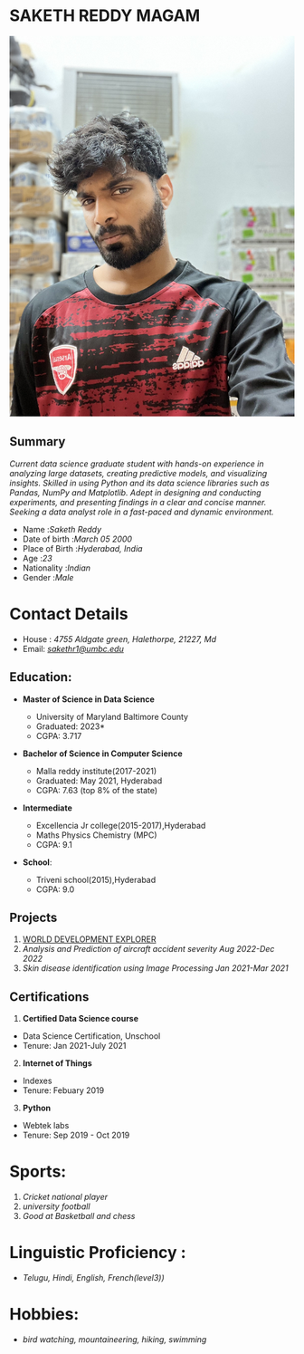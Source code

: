 # SAKETH REDDY MAGAM 
![SAKETH REDDY'S HEADSHOT](https://github.com/saketh105/saketh105/blob/main/IMG_E0720.JPG)
## Summary
*Current data science graduate student with hands-on experience in analyzing large datasets, creating predictive models, and visualizing insights. Skilled in using Python and its data science libraries such as Pandas, NumPy and Matplotlib. Adept in designing and conducting experiments, and presenting findings in a clear and concise manner. Seeking a data analyst role in a fast-paced and dynamic environment.*

- Name :*Saketh Reddy*
- Date of birth :*March 05 2000*
- Place of Birth :*Hyderabad, India*
- Age :*23*
- Nationality :*Indian*
- Gender :*Male*

# Contact Details
- House : *4755 Aldgate green, Halethorpe, 21227, Md*
- Email: *sakethr1@umbc.edu*

## Education:
- **Master of Science in Data Science**
  - University of Maryland Baltimore County
  - Graduated: 2023*
  - CGPA: 3.717
  
- **Bachelor of Science in Computer Science**
  - Malla reddy institute(2017-2021)
  - Graduated: May 2021, Hyderabad
  - CGPA: 7.63 (top 8% of the state)
- **Intermediate**
  - Excellencia Jr college(2015-2017),Hyderabad
  - Maths Physics Chemistry (MPC)
  - CGPA: 9.1

- **School**:
  - Triveni school(2015),Hyderabad
  - CGPA: 9.0

## Projects
1. [WORLD DEVELOPMENT EXPLORER](https://github.com/saketh105/Data690/blob/main/WORLD%20DEVELOPMENT%20EXPLORER/PART_A.md)
2. *Analysis and Prediction of aircraft accident severity Aug 2022-Dec 2022*
3. *Skin disease identification using Image Processing	Jan 2021-Mar 2021*

## Certifications
1. **Certified Data Science course**
  - Data Science Certification, Unschool
  - Tenure: Jan 2021-July 2021
    
2.  **Internet of Things**
  - Indexes                   
  - Tenure: Febuary 2019
    
3. **Python**
  - Webtek labs             
  - Tenure: Sep 2019 - Oct 2019
    
# Sports:
1. *Cricket national player*
2. *university football*
3. *Good at Basketball and chess*

# Linguistic Proficiency :
- *Telugu, Hindi, English, French(level3))*

# Hobbies:
- *bird watching, mountaineering, hiking, swimming*
